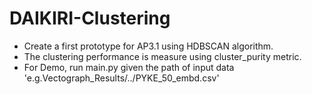 # DAIKIRI-Clustering
* Create a first prototype for AP3.1 using HDBSCAN algorithm. 
* The clustering performance is measure using cluster_purity metric. 
* For Demo, run main.py given the path of input data 'e.g.Vectograph_Results/../PYKE_50_embd.csv'
